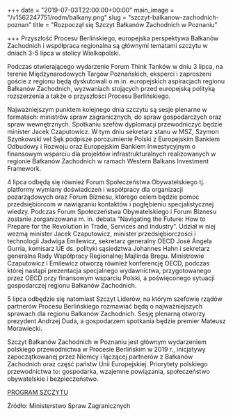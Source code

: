 +++
date = "2019-07-03T22:00:00+00:00"
main_image = "/v1562247751/rodm/balkany.png"
slug = "szczyt-balkanow-zachodnich-poznan"
title = "Rozpoczął się Szczyt Bałkanów Zachodnich w Poznaniu"

+++
Przyszłość Procesu Berlińskiego, europejska perspektywa Bałkanów Zachodnich i współpraca regionalna są głównymi tematami szczytu w dniach 3-5 lipca w stolicy Wielkopolski.

Podczas otwierającego wydarzenie Forum Think Tanków w dniu 3 lipca, na terenie Międzynarodowych Targów Poznańskich, eksperci i zaproszeni goście z regionu będą dyskutowali o m.in. europejskich aspiracjach regionu Bałkanów Zachodnich, wyzwaniach stojących przed europejską polityką rozszerzenia a także o przyszłości Procesu Berlińskiego.

Najważniejszym punktem kolejnego dnia szczytu są sesje plenarne w formatach: ministrów spraw zagranicznych, do spraw gospodarczych oraz spraw wewnętrznych. Spotkaniu szefów dyplomacji przewodniczyć będzie minister Jacek Czaputowicz. W tym dniu sekretarz stanu w MSZ, Szymon Szynkowski vel Sęk podpisze porozumienie Polski z Europejskim Bankiem Odbudowy i Rozwoju oraz Europejskim Bankiem Inwestycyjnym o finansowym wsparciu dla projektów infrastrukturalnych realizowanych w regionie Bałkanów Zachodnich w ramach Western Balkans Investment Framework.

‎4 lipca odbędą się również Forum Społeczeństwa Obywatelskiego tj. platformy wymiany doświadczeń i współpracy dla organizacji pozarządowych oraz Forum Biznesu, którego celem będzie pomoc przedsiębiorcom w nawiązaniu kontaktów i pogłębieniu specjalistycznej wiedzy. Podczas Forum Społeczeństwa Obywatelskiego i Forum Biznesu zostanie zorganizowana m. in. debata “Navigating the Future: How to Prepare for the Revolution in Trade, Services and Industry”. Udział w niej wezmą minister Jacek Czaputowicz, minister przedsiębiorczości i technologii Jadwiga Emilewicz, sekretarz generalny OECD José Ángela Gurria, komisarz UE ds. polityki sąsiedztwa Johannes Hahn i sekretarz generalna Rady Współpracy Regionalnej Majlinda Bregu. Ministrowie Czaputowicz i Emilewicz otworzą również konferencję OECD, podczas której nastąpi prezentacja specjalnego wydawnictwa, przygotowanego przez OECD przy finansowym wsparciu Polski, a poświęconego sytuacji gospodarczej regionu Bałkanów Zachodnich.

5 lipca odbędzie się natomiast Szczyt Liderów, na którym szefowie rządów partnerów Procesu Berlińskiego rozmawiać będą o najważniejszych sprawach dla regionu Bałkanów Zachodnich. Sesję plenarną otworzy ‎prezydent Andrzej Duda, a gospodarzem spotkania będzie premier Mateusz Morawiecki.

Szczyt Bałkanów Zachodnich w Poznaniu jest głównym wydarzeniem polskiego przewodnictwa w Procesie Berlińskim w 2019 r., inicjatywy zapoczątkowanej przez Niemcy i łączącej partnerów z Bałkanów Zachodnich oraz część państw Unii Europejskiej. Priorytety polskiego przewodnictwa to: gospodarka, wzajemne powiązania, społeczeństwo obywatelskie i bezpieczeństwo.

[PROGRAM SZCZYTU](https://www.gov.pl/documents/1149181/1150183/Program_prasowy_-_Szczyt_Ba%C5%82kan%C3%B3w_Zachodnich.docx/2976783d-8c52-1e81-cf72-ea008bd3d3fc)  
  
Źródło: Ministerstwo Spraw Zagranicznych